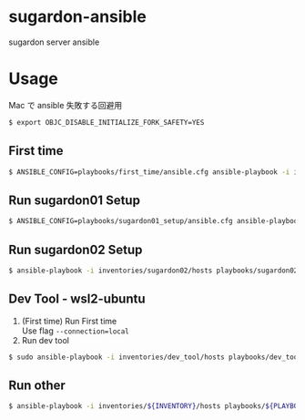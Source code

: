 # sugardon-ansible

sugardon server ansible

# Usage

Mac で ansible 失敗する回避用
```bash
$ export OBJC_DISABLE_INITIALIZE_FORK_SAFETY=YES
```

## First time

```bash
$ ANSIBLE_CONFIG=playbooks/first_time/ansible.cfg ansible-playbook -i inventories/${INVENTORY}/hosts playbooks/first_time/setup.yml --ask-become-pass -vvv
```

## Run sugardon01 Setup

```bash
$ ANSIBLE_CONFIG=playbooks/sugardon01_setup/ansible.cfg ansible-playbook -i inventories/sugardon01/hosts playbooks/sugardon01_setup/sugardon01.yml -vvv
```

## Run sugardon02 Setup

```bash
$ ansible-playbook -i inventories/sugardon02/hosts playbooks/sugardon02_setup/sugardon02.yml -vvv
```

## Dev Tool - wsl2-ubuntu

1. (First time) Run First time  
  Use flag `--connection=local`
1. Run dev tool
  ```bash
  $ sudo ansible-playbook -i inventories/dev_tool/hosts playbooks/dev_tool/wsl2_ubuntu.yml -vvv --connection=local
  ```

## Run other

```bash
$ ansible-playbook -i inventories/${INVENTORY}/hosts playbooks/${PLAYBOOK} -vvv
```
